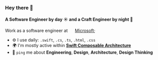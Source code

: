 ### Hey there 👋

#### A Software Engineer by day ☀️ and a Craft Engineer by night 🌙

Work as a software engineer at <img style="margin: auto;" width="16" height="16" src="https://github.com/vvisionnn/vvisionnn/assets/24761186/cc4f833d-decd-4cdb-917a-8572789b8993" /> [Microsoft](https://github.com/microsoft);<br>

- ⚙️ I use daily: `.swift`, `.cs`, `.ts`, `.html`, `.css`
- 🌍 I'm mostly active within [**Swift Composable Architecture**](https://github.com/pointfreeco/swift-composable-architecture)
- 💬 `ping` me about **Engineering**, **Design**, **Architecture**, **Design Thinking**
